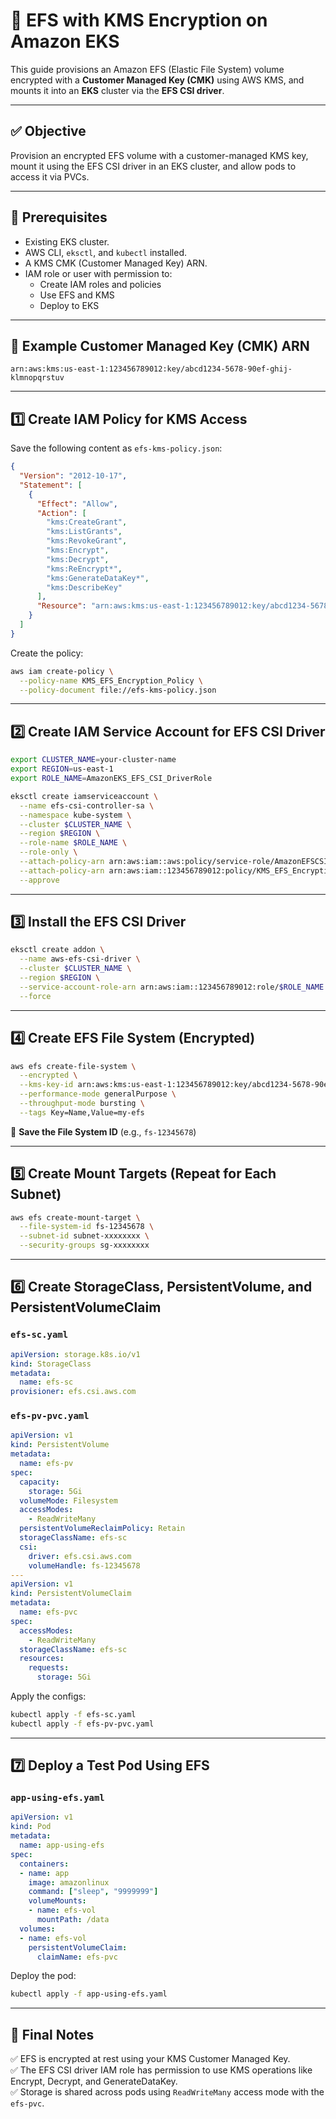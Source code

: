 # 🔐 EFS with KMS Encryption on Amazon EKS

This guide provisions an Amazon EFS (Elastic File System) volume encrypted with a **Customer Managed Key (CMK)** using AWS KMS, and mounts it into an **EKS** cluster via the **EFS CSI driver**.

---

## ✅ Objective

Provision an encrypted EFS volume with a customer-managed KMS key, mount it using the EFS CSI driver in an EKS cluster, and allow pods to access it via PVCs.

---

## 🧩 Prerequisites

- Existing EKS cluster.
- AWS CLI, `eksctl`, and `kubectl` installed.
- A KMS CMK (Customer Managed Key) ARN.
- IAM role or user with permission to:
  - Create IAM roles and policies
  - Use EFS and KMS
  - Deploy to EKS

---
## 📌 Example Customer Managed Key (CMK) ARN

```
arn:aws:kms:us-east-1:123456789012:key/abcd1234-5678-90ef-ghij-klmnopqrstuv
```

---

## 1️⃣ Create IAM Policy for KMS Access

Save the following content as `efs-kms-policy.json`:

```json
{
  "Version": "2012-10-17",
  "Statement": [
    {
      "Effect": "Allow",
      "Action": [
        "kms:CreateGrant",
        "kms:ListGrants",
        "kms:RevokeGrant",
        "kms:Encrypt",
        "kms:Decrypt",
        "kms:ReEncrypt*",
        "kms:GenerateDataKey*",
        "kms:DescribeKey"
      ],
      "Resource": "arn:aws:kms:us-east-1:123456789012:key/abcd1234-5678-90ef-ghij-klmnopqrstuv"
    }
  ]
}
```

Create the policy:

```bash
aws iam create-policy \
  --policy-name KMS_EFS_Encryption_Policy \
  --policy-document file://efs-kms-policy.json
```

---

## 2️⃣ Create IAM Service Account for EFS CSI Driver

```bash
export CLUSTER_NAME=your-cluster-name
export REGION=us-east-1
export ROLE_NAME=AmazonEKS_EFS_CSI_DriverRole

eksctl create iamserviceaccount \
  --name efs-csi-controller-sa \
  --namespace kube-system \
  --cluster $CLUSTER_NAME \
  --region $REGION \
  --role-name $ROLE_NAME \
  --role-only \
  --attach-policy-arn arn:aws:iam::aws:policy/service-role/AmazonEFSCSIDriverPolicy \
  --attach-policy-arn arn:aws:iam::123456789012:policy/KMS_EFS_Encryption_Policy \
  --approve
```

---

## 3️⃣ Install the EFS CSI Driver

```bash
eksctl create addon \
  --name aws-efs-csi-driver \
  --cluster $CLUSTER_NAME \
  --region $REGION \
  --service-account-role-arn arn:aws:iam::123456789012:role/$ROLE_NAME \
  --force
```

---

## 4️⃣ Create EFS File System (Encrypted)

```bash
aws efs create-file-system \
  --encrypted \
  --kms-key-id arn:aws:kms:us-east-1:123456789012:key/abcd1234-5678-90ef-ghij-klmnopqrstuv \
  --performance-mode generalPurpose \
  --throughput-mode bursting \
  --tags Key=Name,Value=my-efs
```

📌 **Save the File System ID** (e.g., `fs-12345678`)

---

## 5️⃣ Create Mount Targets (Repeat for Each Subnet)

```bash
aws efs create-mount-target \
  --file-system-id fs-12345678 \
  --subnet-id subnet-xxxxxxxx \
  --security-groups sg-xxxxxxxx
```

---

## 6️⃣ Create StorageClass, PersistentVolume, and PersistentVolumeClaim

### `efs-sc.yaml`

```yaml
apiVersion: storage.k8s.io/v1
kind: StorageClass
metadata:
  name: efs-sc
provisioner: efs.csi.aws.com
```

### `efs-pv-pvc.yaml`

```yaml
apiVersion: v1
kind: PersistentVolume
metadata:
  name: efs-pv
spec:
  capacity:
    storage: 5Gi
  volumeMode: Filesystem
  accessModes:
    - ReadWriteMany
  persistentVolumeReclaimPolicy: Retain
  storageClassName: efs-sc
  csi:
    driver: efs.csi.aws.com
    volumeHandle: fs-12345678
---
apiVersion: v1
kind: PersistentVolumeClaim
metadata:
  name: efs-pvc
spec:
  accessModes:
    - ReadWriteMany
  storageClassName: efs-sc
  resources:
    requests:
      storage: 5Gi
```

Apply the configs:

```bash
kubectl apply -f efs-sc.yaml
kubectl apply -f efs-pv-pvc.yaml
```

---

## 7️⃣ Deploy a Test Pod Using EFS

### `app-using-efs.yaml`

```yaml
apiVersion: v1
kind: Pod
metadata:
  name: app-using-efs
spec:
  containers:
  - name: app
    image: amazonlinux
    command: ["sleep", "9999999"]
    volumeMounts:
    - name: efs-vol
      mountPath: /data
  volumes:
  - name: efs-vol
    persistentVolumeClaim:
      claimName: efs-pvc
```

Deploy the pod:

```bash
kubectl apply -f app-using-efs.yaml
```

---

## 🔐 Final Notes

✅ EFS is encrypted at rest using your KMS Customer Managed Key.  
✅ The EFS CSI driver IAM role has permission to use KMS operations like Encrypt, Decrypt, and GenerateDataKey.  
✅ Storage is shared across pods using `ReadWriteMany` access mode with the `efs-pvc`.
